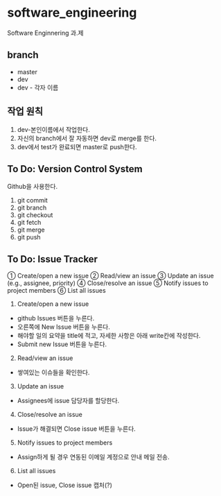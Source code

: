 # software_engineering
Software Enginnering 과.제

## branch
- master
- dev 
- dev - 각자 이름

## 작업 원칙
1. dev-본인이름에서 작업한다.
2. 자신의 branch에서 잘 자동하면 dev로 merge를 한다.
3. dev에서 test가 완료되면 master로 push한다. 

## To Do: Version Control System
Github을 사용한다.
1. git commit
2. git branch
3. git checkout
4. git fetch
5. git merge
6. git push

## To Do: Issue Tracker
① Create/open a new issue
② Read/view an issue
③ Update an issue (e.g., assignee, priority)
④ Close/resolve an issue
⑤ Notify issues to project members
⑥ List all issues

1. Create/open a new issue
- github Issues 버튼을 누른다.
- 오른쪽에 New Issue 버튼을 누른다.
- 해야할 일의 요약을 title에 적고, 자세한 사항은 아래 write칸에 작성한다.
- Submit new Issue 버튼을 누른다.

2. Read/view an issue
- 쌓여있는 이슈들을 확인한다.

3. Update an issue
- Assignees에 issue 담당자를 할당한다.

4. Close/resolve an issue
- Issue가 해결되면 Close issue 버튼을 누른다.

5. Notify issues to project members
- Assign하게 될 경우 연동된 이메일 계정으로 안내 메일 전송.

6. List all issues
- Open된 issue, Close issue 캡처(?)
